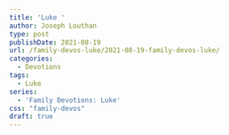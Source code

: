 ```yaml
---
title: 'Luke '
author: Joseph Louthan
type: post
publishDate: 2021-08-19
url: /family-devos-luke/2021-08-19-family-devos-luke/
categories:
  - Devotions
tags:
  - Luke
series:
  - 'Family Devotions: Luke'
css: "family-devos"
draft: true
---
```

